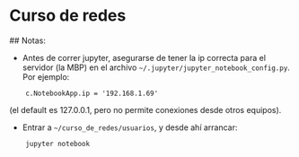 # Curso de redes

## Notas:

* Antes de correr jupyter, asegurarse de tener la ip correcta para el servidor (la MBP) en el archivo `~/.jupyter/jupyter_notebook_config.py`. Por ejemplo:

```
	c.NotebookApp.ip = '192.168.1.69'
```

(el default es 127.0.0.1, pero no permite conexiones desde otros equipos).

* Entrar a `~/curso_de_redes/usuarios`, y desde ahí arrancar:

```
	jupyter notebook
```

